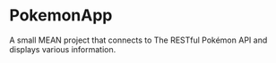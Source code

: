 # PokemonApp
A small MEAN project that connects to The RESTful Pokémon API and displays various information.
